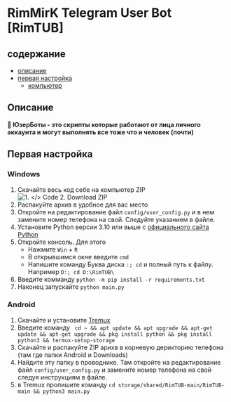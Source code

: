 # RimMirK Telegram User Bot [RimTUB]

## содержание
 + [описание](#описание)
 + [первая настройка](#Первая-настройка)
   - [компьютер](#Компьютер)


## Описание
**🤖 ЮзерБоты - это скрипты которые работают от лица личного аккаунта и могут выполнять все тоже что и человек (почти)**


## Первая настройка

### Windows 
1. Скачайте весь код себе на компьютер ZIP \
   ![1. </> Code 2. Download ZIP](https://github.com/RimMirK/RimTUB/assets/115800822/07275682-7c4d-47ea-9058-3f2161bb41e3)
3. Распакуйте архив в удобное для вас место
4. Откройте на редактирование файл `config/user_config.py` и в нем замените номер телефона на свой. Следуйте указанием в файле.
5. Установите Python версии 3.10 или выше с [официального сайта Python](https://www.python.org/downloads/)
6. Откройте консоль. Для этого
    - Нажмите `Win` + `R`
    - В открывшимся окне введите `cmd`
    - Напишите команду Буква диска `:; cd` и полный путь к файлу. Например `D:; cd D:\RimTUB\`
7. Введите комманду `python -m pip install -r requirements.txt`
8. Наконец запускайте `python main.py`


### Android
1. Скачайте и установите [Tremux](https://f-droid.org/repo/com.termux_118.apk)
2. Введите команду ` cd ~ && apt update && apt upgrade && apt-get update && apt-get upgrade && pkg install python && pkg install python3 && termux-setup-storage`
3. Скачайте и распакуйте ZIP арихв в корневую дерикторию телефона (там где папки Android и Downloads)
4. Найдите эту папку в проводнике. Там откройте на редактирование файл `config/user_config.py` и замените номер телефона на свой следуя инструкциям в файле.
5. в Tremux пропишите команду `cd storage/shared/RimTUB-main/RimTUB-main && python3 main.py`
